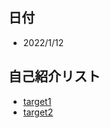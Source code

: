 ## 日付
- 2022/1/12
## 自己紹介リスト
- [target1](https://github.com/Ssoya1105/intro.md)
- [target2](https://github.com/Ssoya1105/intro2.md)


